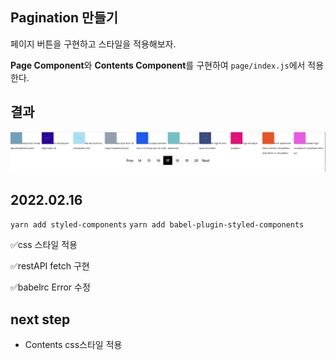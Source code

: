 ## Pagination 만들기

페이지 버튼을 구현하고 스타일을 적용해보자.


**Page Component**와 **Contents Component**를 구현하여 `page/index.js`에서 적용한다.

## 결과

![캡쳐1](/public/post3.PNG)

## 2022.02.16

`yarn add styled-components`
`yarn add babel-plugin-styled-components`

✅css 스타일 적용

✅restAPI fetch 구현

✅babelrc Error 수정

## next step
 + Contents css스타일 적용
